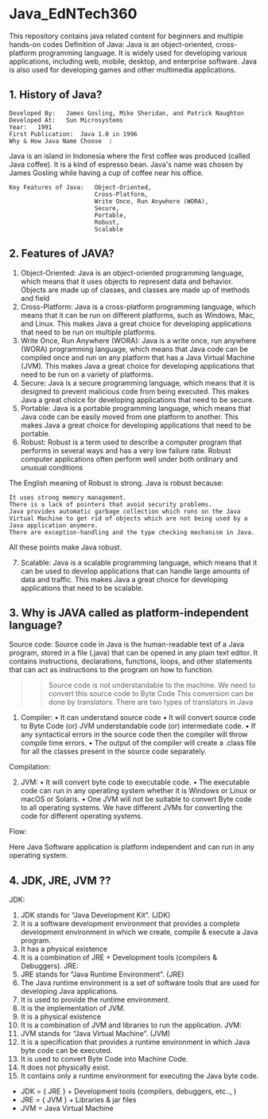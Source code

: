 # Java_EdNTech360
This repository contains java related content for beginners and multiple hands-on codes
Definition of Java:
Java is an object-oriented, cross-platform programming language. It is widely used for developing various applications, including web, mobile, desktop, and enterprise software. Java is also used for developing games and other multimedia applications.

## 1.	History of Java?

	Developed By:	James Gosling, Mike Sheridan, and Patrick Naughton
	Developed At: 	Sun Microsystems 
	Year:	1991
	First Publication:	Java 1.0 in 1996
	Why & How Java Name Choose	: 
Java is an island in Indonesia where the first coffee was produced (called Java      coffee). It is a kind of espresso bean. Java's name was chosen by James Gosling while having a cup of coffee near his office.	
								
	Key Features of Java:	Object-Oriented,
							Cross-Platform,
							Write Once, Run Anywhere (WORA),
							Secure,
							Portable,
							Robust,
							Scalable
									
## 2.	Features of JAVA?

1. Object-Oriented:  Java is an object-oriented programming language, which means that it uses objects to represent data and behavior. Objects are made up of classes, and classes are made up of methods and field
2. Cross-Platform: Java is a cross-platform programming language, which means that it can be run on different platforms, such as Windows, Mac, and Linux. This makes Java a great choice for developing applications that need to be run on multiple platforms.
3. Write Once, Run Anywhere (WORA): Java is a write once, run anywhere (WORA) programming language, which means that Java code can be compiled once and run on any platform that has a Java Virtual Machine (JVM). This makes Java a great choice for developing applications that need to be run on a variety of platforms.
4. Secure: Java is a secure programming language, which means that it is designed to prevent malicious code from being executed. This makes Java a great choice for developing applications that need to be secure.
5. Portable: Java is a portable programming language, which means that Java code can be easily moved from one platform to another. This makes Java a great choice for developing applications that need to be portable.
6. Robust: Robust is a term used to describe a computer program that performs in several ways and has a very low failure rate. Robust computer applications often perform well under both ordinary and unusual conditions
	
The English meaning of Robust is strong. Java is robust because:

 	It uses strong memory management.
 	There is a lack of pointers that avoid security problems.
 	Java provides automatic garbage collection which runs on the Java Virtual Machine to get rid of objects which are not being used by a Java application anymore.
 	There are exception-handling and the type checking mechanism in Java. 

All these points make Java robust.

7. Scalable: Java is a scalable programming language, which means that it can be used to develop applications that can handle large amounts of data and traffic. This makes Java a great choice for developing applications that need to be scalable.

## 3.	Why is JAVA called as platform-independent language?
	
Source code: Source code in Java is the human-readable text of a Java program, stored in a file (.java) that can be opened in any plain text editor. It contains instructions, declarations, functions, loops, and other statements that can act as instructions to the program on how to function.

>> Source code is not understandable to the machine.
>> We need to convert this source code to Byte Code
>> This conversion can be done by translators.
>> There are two types of translators in Java 
1.	Compiler: 
•	It can understand source code
•	It will convert source code to Byte Code (or) JVM understandable code (or) intermediate code.
•	If any syntactical errors in the source code then the compiler will throw compile time errors.
•	The output of the compiler will create a .class file for all the classes present in the source code separately. 

Compilation:  						

2.	JVM:
•	It will convert byte code to executable code.
•	The executable code can run in any operating system whether it is Windows or Linux or macOS or Solaris.
•	One JVM will not be suitable to convert Byte code to all operating systems. We have different JVMs for converting the code for different operating systems.

Flow:


Here Java Software application is platform independent and can run in any operating system.

## 4.	JDK, JRE, JVM ??

JDK:

1)	JDK stands for “Java Development Kit”. (JDK)
2)	It is a software development environment that provides a complete development environment in which we create, compile & execute a Java program.
3)	It has a physical existence
4)	It is a combination of JRE + Development tools (compilers & Debuggers).
JRE:
1)	JRE stands for “Java Runtime Environment”. (JRE)
2)	The Java runtime environment is a set of software tools that are used for developing Java applications. 
3)	It is used to provide the runtime environment. 
4)	It is the implementation of JVM. 
5)	It is a physical existence
6)	It is a combination of JVM and libraries to run the application. 
JVM: 
1)	JVM stands for “Java Virtual Machine”. (JVM)
2)	It is a specification that provides a runtime environment in which Java byte code can be executed. 
3)	It is used to convert Byte Code into Machine Code. 
4)	It does not physically exist. 
5)	It contains only a runtime environment for executing the Java byte code.

* JDK = { JRE } + Development tools (compilers, debuggers, etc.., )
* JRE = { JVM } + Libraries & jar files
* JVM = Java Virtual Machine
	
 
                    


